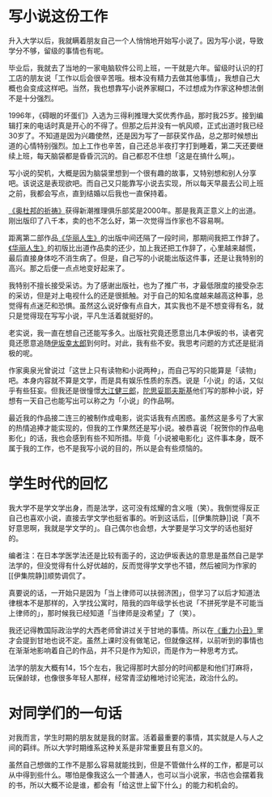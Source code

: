 # 写小说这份工作

升入大学以后，我就瞒着朋友自己一个人悄悄地开始写小说了。因为写小说，导致学分不够，留级的事情也有呢。

毕业后，我就去了当地的一家电脑软件公司上班，一干就是六年。留级时认识的打工店的朋友说「工作以后会很辛苦哦。根本没有精力去做其他事情」，我想自己大概也会变成这样吧。当然，我也想靠写小说养家糊口，不过想成为作家这种想法倒不是十分强烈。

1996年，《碍眼的坏蛋们》入选为三得利推理大奖优秀作品，那时我25岁。接到编辑打来的电话时真是开心的不得了。但那之后并没有一帆风顺，正式出道时我已经30岁了。不知道是因为兴趣使然，还是因为写了一部获奖作品，总之那时候想出道的心情特别强烈。加上工作也辛苦，自己还总半夜打字打到睡着，第二天还要继续上班，每天脑袋都是昏昏沉沉的。自己都忍不住想「这是在搞什么啊」。

写小说的契机，大概是因为脑袋里想到一个很有趣的故事，又特别想和别人分享吧。该说这是表现欲吧。而自己又只能靠写小说去实现，所以每天早晨去公司上班之前，我都会写点，直到结婚以后我也一直保持着。

[《奥杜邦的祈祷》](《奥杜邦的祈祷》.md)获得新潮推理俱乐部奖是2000年。那是我真正意义上的出道。刚出版印了八千本，卖的也不怎么好，第一次觉得当作家也不容易啊。

距离第二部作品[《华丽人生》](《华丽人生》.md)的出版中间还隔了一段时间，那期间我把工作辞了。[《华丽人生》](《华丽人生》.md)的初版比出道作品卖的还少，加上我还把工作辞了，心里越来越慌，最后直接身体吃不消生病了。但是，自己写的小说能出版这件事，还是让我特别的高兴。那之后便一点点地变好起来了。

我特别不擅长接受采访。为了感谢出版社，也为了推广书，才最低限度的接受杂志的采访，但是对上电视什么的还是很抵触。对于自己的知名度越来越高这种事，总觉得有点迷茫和恐惧。虽然这么说好像有点自大，其实我也不是不想变得有名，就只是觉得现在写写小说，平凡生活着就挺好的。

老实说，我一直在想自己还能写多久。出版社究竟还愿意出几本伊坂的书，读者究竟还愿意追随[伊坂幸太郎](伊坂幸太郎.md)到何时。对此，我有些不安。我思考问题的方式还是挺消极的呢。

作家奥泉光曾说过「这世上只有读物和小说两种」，而自己写的只能算是「读物」吧。本身内容就不算是文学，而是具有娱乐性质的东西。说是「小说」的话，又似乎有些狂妄。但我还是很憧憬[大江健三郎](大江健三郎.md)，[陀思妥耶夫斯基](陀思妥耶夫斯基.md)他们写的那种小说，好想有一天自己也能写出可以称之为「小说」的作品啊。

最近我的作品接二连三的被制作成电影，说实话我有点困惑。虽然这是多亏了大家的热情追捧才能实现的，但我的工作果然还是写小说。被恭喜说「祝贺你的作品电影化」的话，我也会感到有些不知所措。毕竟「小说被电影化」这件事本身，既不属于我的工作，也不是我写小说的目的，所以是会有些烦恼的。

# 学生时代的回忆
 
我大学不是学文学出身，而是法学，这可没有炫耀的含义哦（笑）。我倒觉得反正自己也喜欢小说，直接去学文学也挺省事的。听到这话后，[[伊集院静]]说「真不好意思啊，我就是学文学的」。自己偶尔也会想，大学要是学习文学的话也挺好的。

编者注：在日本学医学法还是比较有面子的，这边伊坂表达的意思是虽然自己是学法学的，但没觉得有什么好优越的，反而觉得学文学也不错，然后被同为作家的[[伊集院静]]顺势调侃了。

真要说的话，一开始只是因为「当上律师可以扶弱济困」，但学习了以后才知道法律根本不是那样的，入学找公寓时，陪我的四年级学长也说「不拼死学是不可能当上律师的」，那时候我已经知道「当律师是没希望」了（笑）。

我还记得教国际政治学的大西老师曾讲过关于甘地的事情。所以在[《重力小丑》](《重力小丑》.md)里才会提到甘地也说不定。虽然上课时没有做笔记，但就像这样，以前听到的事情也在渐渐地影响着自己的作品，并不只是作为知识，而是作为一种思考方式。

法学的朋友大概有14，15个左右，我记得那时大部分的时间都是和他们打麻将，玩保龄球，也像很多年轻人那样，经常青涩幼稚地讨论宪法，政治什么的。

# 对同学们的一句话

对我而言，学生时期的朋友就是我的财富。活着最重要的事情，其实就是人与人之间的羁绊。所以大学时期维系这种关系是非常重要且有意义的。

虽然自己想做的工作不是那么容易就能找到，但是不管做什么样的工作，都是可以从中得到些什么。哪怕是像我这么一个普通人，也可以当小说家，书店也会摆着我的书，所以大概不论是谁，都会有「给这世上留下什么」的能力和机会的。